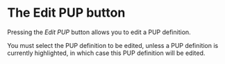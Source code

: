 # The Edit PUP button

Pressing the _Edit PUP_ button allows you to edit a PUP definition.

You must select the PUP definition to be edited, unless a PUP definition
is currently highlighted, in which case this PUP definition will be
edited.
